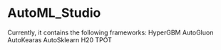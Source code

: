 # AutoML_Studio

Currently, it contains the following frameworks:
  HyperGBM
  AutoGluon
  AutoKearas
  AutoSklearn
  H20
  TPOT
